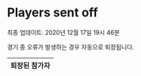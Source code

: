 # Players sent off
최종 업데이트: 2020년 12월 17일 19시 46분


경기 중 오류가 발생하는 경우 자동으로 퇴장됩니다.


| 퇴장된 참가자 |
|:---:|
